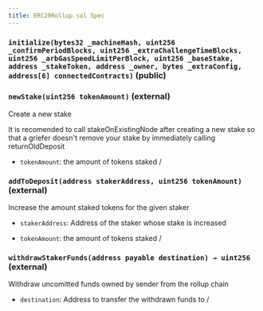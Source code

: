 ```yaml
---
title: ERC20Rollup.sol Spec
---
```


### `initialize(bytes32 _machineHash, uint256 _confirmPeriodBlocks, uint256 _extraChallengeTimeBlocks, uint256 _arbGasSpeedLimitPerBlock, uint256 _baseStake, address _stakeToken, address _owner, bytes _extraConfig, address[6] connectedContracts)` (public)

### `newStake(uint256 tokenAmount)` (external)

Create a new stake

It is recomended to call stakeOnExistingNode after creating a new stake
so that a griefer doesn't remove your stake by immediately calling returnOldDeposit

- `tokenAmount`: the amount of tokens staked
  /

### `addToDeposit(address stakerAddress, uint256 tokenAmount)` (external)

Increase the amount staked tokens for the given staker

- `stakerAddress`: Address of the staker whose stake is increased

- `tokenAmount`: the amount of tokens staked
  /

### `withdrawStakerFunds(address payable destination) → uint256` (external)

Withdraw uncomitted funds owned by sender from the rollup chain

- `destination`: Address to transfer the withdrawn funds to
  /
